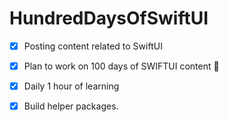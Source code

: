 # HundredDaysOfSwiftUI

- [x] Posting content related to SwiftUI

- [x] Plan to work on 100 days of SWIFTUI content :tada:

- [x] Daily 1 hour of learning

- [x] Build helper packages. 
